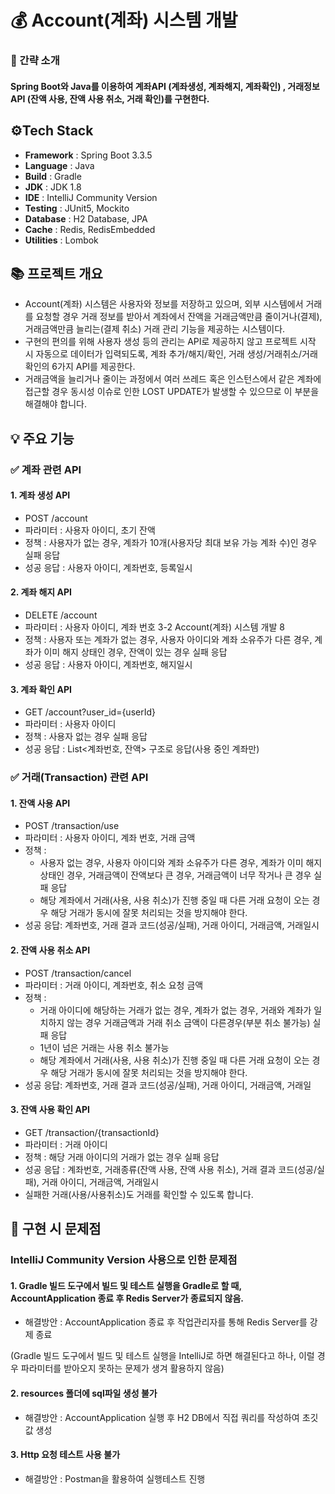 # 💰 Account(계좌) 시스템 개발
### 📌 간략 소개
#### Spring Boot와 Java를 이용하여 계좌API (계좌생성, 계좌해지, 계좌확인) , 거래정보API (잔액 사용, 잔액 사용 취소, 거래 확인)를 구현한다.

## ⚙Tech Stack
- **Framework** : Spring Boot 3.3.5
- **Language** : Java
- **Build** : Gradle
- **JDK** : JDK 1.8
- **IDE** : IntelliJ Community Version
- **Testing** : JUnit5, Mockito
- **Database** : H2 Database, JPA
- **Cache** : Redis, RedisEmbedded
- **Utilities** : Lombok
  

## 📚 프로젝트 개요
- Account(계좌) 시스템은 사용자와 정보를 저장하고 있으며, 외부 시스템에서 거래를 요청할 경우 거래 정보를 받아서 계좌에서 잔액을 거래금액만큼 줄이거나(결제), 거래금액만큼 늘리는(결제 취소) 거래 관리 기능을 제공하는 시스템이다.
- 구현의 편의를 위해 사용자 생성 등의 관리는 API로 제공하지 않고 프로젝트 시작 시 자동으로 데이터가 입력되도록, 계좌 추가/해지/확인, 거래 생성/거래취소/거래 확인의 6가지 API를 제공한다.
- 거래금액을 늘리거나 줄이는 과정에서 여러 쓰레드 혹은 인스턴스에서 같은 계좌에 접근할 경우 동시성 이슈로 인한 LOST UPDATE가 발생할 수 있으므로 이 부분을 해결해야 합니다.

## 💡 주요 기능
### ✅ 계좌 관련 API
#### 1. 계좌 생성 API
- POST /account
- 파라미터 : 사용자 아이디, 초기 잔액
- 정책 : 사용자가 없는 경우, 계좌가 10개(사용자당 최대 보유 가능 계좌 수)인 경우 실패 응답
- 성공 응답 : 사용자 아이디, 계좌번호, 등록일시
#### 2. 계좌 해지 API
- DELETE /account
- 파라미터 : 사용자 아이디, 계좌 번호 3-2 Account(계좌) 시스템 개발 8
- 정책 : 사용자 또는 계좌가 없는 경우, 사용자 아이디와 계좌 소유주가 다른 경우, 계좌가 이미 해지 상태인 경우, 잔액이 있는 경우 실패 응답
- 성공 응답 : 사용자 아이디, 계좌번호, 해지일시
#### 3. 계좌 확인 API
- GET /account?user_id={userId}
- 파라미터 : 사용자 아이디
- 정책 : 사용자 없는 경우 실패 응답
- 성공 응답 : List<계좌번호, 잔액> 구조로 응답(사용 중인 계좌만)

### ✅ 거래(Transaction) 관련 API
#### 1. 잔액 사용 API
- POST /transaction/use
- 파라미터 : 사용자 아이디, 계좌 번호, 거래 금액
- 정책 :
  - 사용자 없는 경우, 사용자 아이디와 계좌 소유주가 다른 경우, 계좌가 이미 해지 상태인 경우, 거래금액이 잔액보다 큰 경우, 거래금액이 너무 작거나 큰 경우 실패 응답
  - 해당 계좌에서 거래(사용, 사용 취소)가 진행 중일 때 다른 거래 요청이 오는 경우 해당 거래가 동시에 잘못 처리되는 것을 방지해야 한다.
- 성공 응답: 계좌번호, 거래 결과 코드(성공/실패), 거래 아이디, 거래금액, 거래일시
#### 2. 잔액 사용 취소 API
- POST /transaction/cancel
- 파라미터 : 거래 아이디, 계좌번호, 취소 요청 금액
- 정책 :
  - 거래 아이디에 해당하는 거래가 없는 경우, 계좌가 없는 경우, 거래와 계좌가 일치하지 않는 경우 거래금액과 거래 취소 금액이 다른경우(부분 취소 불가능) 실패 응답
  - 1년이 넘은 거래는 사용 취소 불가능
  - 해당 계좌에서 거래(사용, 사용 취소)가 진행 중일 때 다른 거래 요청이 오는 경우 해당 거래가 동시에 잘못 처리되는 것을 방지해야 한다.
- 성공 응답: 계좌번호, 거래 결과 코드(성공/실패), 거래 아이디, 거래금액, 거래일
#### 3. 잔액 사용 확인 API
- GET /transaction/{transactionId}
- 파라미터 : 거래 아이디
- 정책 : 해당 거래 아이디의 거래가 없는 경우 실패 응답
- 성공 응답 : 계좌번호, 거래종류(잔액 사용, 잔액 사용 취소), 거래 결과 코드(성공/실패), 거래 아이디, 거래금액, 거래일시
- 실패한 거래(사용/사용취소)도 거래를 확인할 수 있도록 합니다.

## 📝 구현 시 문제점
### IntelliJ Community Version 사용으로 인한 문제점

#### 1. Gradle 빌드 도구에서 빌드 및 테스트 실행을 Gradle로 할 때, AccountApplication 종료 후 Redis Server가 종료되지 않음.

- 해결방안 : AccountApplication 종료 후 작업관리자를 통해 Redis Server를 강제 종료

(Gradle 빌드 도구에서 빌드 및 테스트 실행을 IntelliJ로 하면 해결된다고 하나, 이럴 경우 파라미터를 받아오지 못하는 문제가 생겨 활용하지 않음)

#### 2. resources 폴더에 sql파일 생성 불가

- 해결방안 : AccountApplication 실행 후 H2 DB에서 직접 쿼리를 작성하여 초깃값 생성

#### 3. Http 요청 테스트 사용 불가

- 해결방안 : Postman을 활용하여 실행테스트 진행

